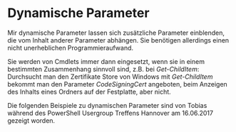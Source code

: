 # Dynamische Parameter #

Mir dynamische Parameter lassen sich zusätzliche Parameter einblenden, die vom Inhalt anderer Parameter abhängen. Sie 
benötigen allerdings einen nicht unerheblichen Programmieraufwand.

Sie werden von Cmdlets immer dann eingesetzt, wenn sie in einem bestimmten Zusammenhang sinnvoll sind, z.B. bei _Get-ChildItem_: 
Durchsucht man den Zertifikate Store von Windows mit _Get-ChildItem_ bekommt man den Parameter _CodeSigningCert_ angeboten, beim 
Anzeigen des Inhalts eines Ordners auf der Festplatte, aber nicht.

Die folgenden Beispiele zu dynamischen Parameter sind von Tobias während des PowerShell Usergroup Treffens Hannover am 16.06.2017 
gezeigt worden.
